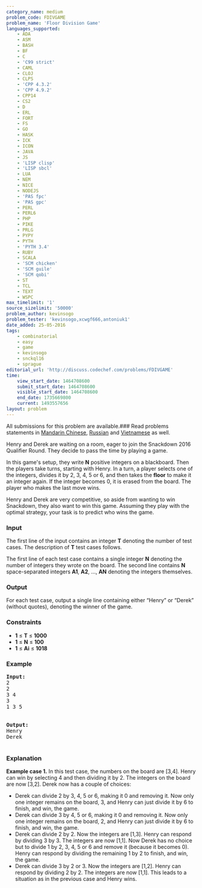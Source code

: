 ```yaml
---
category_name: medium
problem_code: FDIVGAME
problem_name: 'Floor Division Game'
languages_supported:
    - ADA
    - ASM
    - BASH
    - BF
    - C
    - 'C99 strict'
    - CAML
    - CLOJ
    - CLPS
    - 'CPP 4.3.2'
    - 'CPP 4.9.2'
    - CPP14
    - CS2
    - D
    - ERL
    - FORT
    - FS
    - GO
    - HASK
    - ICK
    - ICON
    - JAVA
    - JS
    - 'LISP clisp'
    - 'LISP sbcl'
    - LUA
    - NEM
    - NICE
    - NODEJS
    - 'PAS fpc'
    - 'PAS gpc'
    - PERL
    - PERL6
    - PHP
    - PIKE
    - PRLG
    - PYPY
    - PYTH
    - 'PYTH 3.4'
    - RUBY
    - SCALA
    - 'SCM chicken'
    - 'SCM guile'
    - 'SCM qobi'
    - ST
    - TCL
    - TEXT
    - WSPC
max_timelimit: '1'
source_sizelimit: '50000'
problem_author: kevinsogo
problem_tester: 'kevinsogo,xcwgf666,antoniuk1'
date_added: 25-05-2016
tags:
    - combinatorial
    - easy
    - game
    - kevinsogo
    - snckql16
    - sprague
editorial_url: 'http://discuss.codechef.com/problems/FDIVGAME'
time:
    view_start_date: 1464708600
    submit_start_date: 1464708600
    visible_start_date: 1464708600
    end_date: 1735669800
    current: 1493557656
layout: problem
---
```

All submissions for this problem are available.###  Read problems statements in [Mandarin Chinese](http://www.codechef.com/download/translated/SNCKQL16/mandarin/FDIVGAME.pdf), [Russian](http://www.codechef.com/download/translated/SNCKQL16/russian/FDIVGAME.pdf) and [Vietnamese](http://www.codechef.com/download/translated/SNCKQL16/vietnamese/FDIVGAME.pdf) as well.

Henry and Derek are waiting on a room, eager to join the Snackdown 2016 Qualifier Round. They decide to pass the time by playing a game.

In this game's setup, they write **N** positive integers on a blackboard. Then the players take turns, starting with Henry. In a turn, a player selects one of the integers, divides it by 2, 3, 4, 5 or 6, and then takes the **floor** to make it an integer again. If the integer becomes 0, it is erased from the board. The player who makes the last move wins.

Henry and Derek are very competitive, so aside from wanting to win Snackdown, they also want to win this game. Assuming they play with the optimal strategy, your task is to predict who wins the game.

### Input

The first line of the input contains an integer **T** denoting the number of test cases. The description of **T** test cases follows.

The first line of each test case contains a single integer **N** denoting the number of integers they wrote on the board. The second line contains **N** space-separated integers **A1**, **A2**, ..., **AN** denoting the integers themselves.

### Output

For each test case, output a single line containing either “Henry” or “Derek” (without quotes), denoting the winner of the game.

### Constraints

- **1** ≤ **T** ≤ **1000**
- **1** ≤ **N** ≤ **100**
- **1** ≤ **Ai** ≤ **1018**

### Example

<pre><b>Input:</b>
<tt>2
2
3 4
3
1 3 5
</tt>

<b>Output:</b>
<tt>Henry
Derek
</tt>
</pre>
### Explanation

**Example case 1.** In this test case, the numbers on the board are \[3,4\]. Henry can win by selecting 4 and then dividing it by 2. The integers on the board are now \[3,2\]. Derek now has a couple of choices:

- Derek can divide 2 by 3, 4, 5 or 6, making it 0 and removing it. Now only one integer remains on the board, 3, and Henry can just divide it by 6 to finish, and win, the game.
- Derek can divide 3 by 4, 5 or 6, making it 0 and removing it. Now only one integer remains on the board, 2, and Henry can just divide it by 6 to finish, and win, the game.
- Derek can divide 2 by 2. Now the integers are \[1,3\]. Henry can respond by dividing 3 by 3. The integers are now \[1,1\]. Now Derek has no choice but to divide 1 by 2, 3, 4, 5 or 6 and remove it (because it becomes 0). Henry can respond by dividing the remaining 1 by 2 to finish, and win, the game.
- Derek can divide 3 by 2 or 3. Now the integers are \[1,2\]. Henry can respond by dividing 2 by 2. The integers are now \[1,1\]. This leads to a situation as in the previous case and Henry wins.
